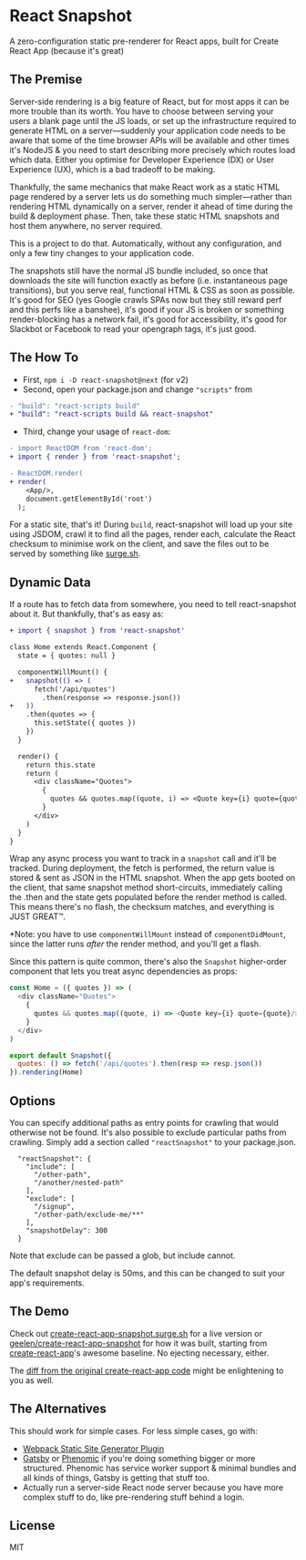 # React Snapshot

A zero-configuration static pre-renderer for React apps, built for Create React App (because it's great)

## The Premise

Server-side rendering is a big feature of React, but for most apps it can be more trouble than its worth. You have to choose between serving your users a blank page until the JS loads, or set up the infrastructure required to generate HTML on a server—suddenly your application code needs to be aware that some of the time browser APIs will be available and other times it's NodeJS & you need to start describing more precisely which routes load which data. Either you optimise for Developer Experience (DX) or User Experience (UX), which is a bad tradeoff to be making.

Thankfully, the same mechanics that make React work as a static HTML page rendered by a server lets us do something much simpler—rather than rendering HTML dynamically on a server, render it ahead of time during the build & deployment phase. Then, take these static HTML snapshots and host them anywhere, no server required.

This is a project to do that. Automatically, without any configuration, and only a few tiny changes to your application code.

The snapshots still have the normal JS bundle included, so once that downloads the site will function exactly as before (i.e. instantaneous page transitions), but you serve real, functional HTML & CSS as soon as possible. It's good for SEO (yes Google crawls SPAs now but they still reward perf and this perfs like a banshee), it's good if your JS is broken or something render-blocking has a network fail, it's good for accessibility, it's good for Slackbot or Facebook to read your opengraph tags, it's just good.

## The How To

- First, `npm i -D react-snapshot@next` (for v2)
- Second, open your package.json and change `"scripts"` from

```diff
- "build": "react-scripts build"
+ "build": "react-scripts build && react-snapshot"
```

- Third, change your usage of `react-dom`:

```diff
- import ReactDOM from 'react-dom';
+ import { render } from 'react-snapshot';

- ReactDOM.render(
+ render(
    <App/>,
    document.getElementById('root')
  );
```

For a static site, that's it! During `build`, react-snapshot will load up your site using JSDOM, crawl it to find all the pages, render each, calculate the React checksum to minimise work on the client, and save the files out to be served by something like [surge.sh](https://surge.sh).

## Dynamic Data

If a route has to fetch data from somewhere, you need to tell react-snapshot about it. But thankfully, that's as easy as:

```diff
+ import { snapshot } from 'react-snapshot'

class Home extends React.Component {
  state = { quotes: null }

  componentWillMount() {
+   snapshot(() => (
      fetch('/api/quotes')
        .then(response => response.json())
+   ))
    .then(quotes => {
      this.setState({ quotes })
    })
  }

  render() {
    return this.state
    return (
      <div className="Quotes">
        {
          quotes && quotes.map((quote, i) => <Quote key={i} quote={quote}/>)
        }
      </div>
    )
  }
}
```

Wrap any async process you want to track in a `snapshot` call and it'll be tracked. During deployment, the fetch is performed, the return value is stored & sent as JSON in the HTML snapshot. When the app gets booted on the client, that same snapshot method short-circuits, immediately calling the .then and the state gets populated before the render method is called. This means there's no flash, the checksum matches, and everything is JUST GREAT™.

*Note: you have to use `componentWillMount` instead of `componentDidMount`, since the latter runs *after* the render method, and you'll get a flash.

Since this pattern is quite common, there's also the `Snapshot` higher-order component that lets you treat async dependencies as props:

```js
const Home = ({ quotes }) => (
  <div className="Quotes">
    {
      quotes && quotes.map((quote, i) => <Quote key={i} quote={quote}/>)
    }
  </div>
)

export default Snapshot({
  quotes: () => fetch('/api/quotes').then(resp => resp.json())
}).rendering(Home)
```

## Options

You can specify additional paths as entry points for crawling that would otherwise not be found. It's also possible to exclude particular paths from crawling. Simply add a section called `"reactSnapshot"` to your package.json.

```
  "reactSnapshot": {
    "include": [
      "/other-path",
      "/another/nested-path"
    ],
    "exclude": [
      "/signup",
      "/other-path/exclude-me/**"
    ],
    "snapshotDelay": 300
  }
```

Note that exclude can be passed a glob, but include cannot.

The default snapshot delay is 50ms, and this can be changed to suit your app's requirements.

## The Demo

Check out [create-react-app-snapshot.surge.sh](https://create-react-app-snapshot.surge.sh) for a live version or [geelen/create-react-app-snapshot](https://github.com/geelen/create-react-app-snapshot) for how it was built, starting from [create-react-app](https://github.com/facebookincubator/create-react-app)'s awesome baseline. No ejecting necessary, either.

The [diff from the original create-react-app code](https://github.com/geelen/create-react-app-snapshot/compare/303f774...master) might be enlightening to you as well.


## The Alternatives

This should work for simple cases. For less simple cases, go with:

- [Webpack Static Site Generator Plugin](https://github.com/markdalgleish/static-site-generator-webpack-plugin)
- [Gatsby](https://github.com/gatsbyjs/gatsby) or [Phenomic](https://phenomic.io/) if you're doing something bigger or more structured. Phenomic has service worker support & minimal bundles and all kinds of things, Gatsby is getting that stuff too.
- Actually run a server-side React node server because you have more complex stuff to do, like pre-rendering stuff behind a login.

## License

MIT
